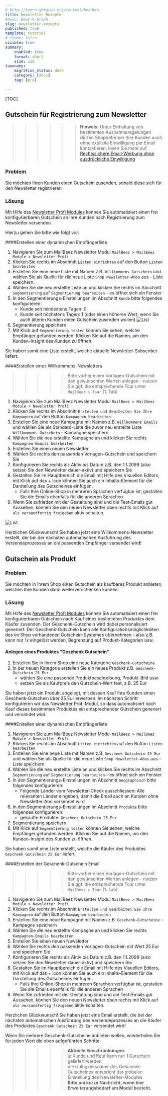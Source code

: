 ```yaml
---
# http://learn.getgrav.org/content/headers
title: Newsletter Rezepte
#menu: Beez-O-Graph
slug: newsletter-rezepte
published: true
template: tutorial
# theme: false
visible: true
summary:
    enabled: true
    format: short
    size: 128
taxonomy:
    migration_status: done
    category: [docs]
    tag: [pro]

---
```


[TOC]


## Gutschein für Registrierung zum Newsletter

>>>>>> **Hinweis:** Unter Einhaltung von bestimmten Ausnahmeregelungen dürfen Shopbetreiber Ihre Kunden auch ohne explizite Einwilligung per Email kontaktieren, lesen Sie mehr auf [Rechtssichere Email-Werbung ohne ausdrückliche Einwilligung](/uber/rechtssicher-email-werbung-ohne-ausdruckliche-einwilligung-senden)


### Problem

Sie möchten Ihren Kunden einen Gutschein zusenden, sobald diese sich für den Newsletter registrieren

### Lösung

Mit Hilfe des [Newsletter Profi Modules](/dokumentation/mailbeez/newsletter) können Sie automatisiert einen frei konfigurierbaren Gutschein an Ihre Kunden nach Registrierung zum Newsletter versenden.

Hierzu gehen Sie bitte wie folgt vor:

####Erstellen einer dynamischen Empfängerliste

1. Navigieren Sie zum MailBeez Newsletter Modul `MailBeez > MailBeez Module > Newsletter Profi`
1. Klicken Sie rechts im Abschnitt `Listen einrichten` auf den Button `Listen bearbeiten`
1. Erstellen Sie eine neue Liste mit Namen z.B. `Willkommens Gutschein` und wählen Sie als Quelle für die neue Liste `Shop Newsletter-Abos` aus - Liste speichern.
1. Wählen Sie die neu erstellte Liste an und klicken Sie rechts im Abschnitt `Segmentierung` auf `Segmentierung bearbeiten` - es öffnet sich ein Fenster
1. In den Segmentierungs-Einstellungen im Abschnitt `Kunde` bitte folgendes konfigurieren:
    - Kunde seit mindestens Tagen: 0
    - Kunde seit höchstens Tagen: 1 (oder einen höheren Wert, wenn Sie auch älteren Kunden einen Gutschein zusenden wollen)
![List](Screen_welcome_list.de.png?lightbox=true)
1. Segmentierung speichern
1. Mit Klick auf `Segmentierung testen` können Sie sehen, welche Empfänger gefunden werden. Klicken Sie auf die Namen, um den Kunden-Insight des Kunden zu öffnen.

Sie haben somit eine Liste erstellt, welche aktuelle Newsletter-Subscriber liefert.



####Erstellen eines Willkommens-Newsletters

>>>>> Bitte vorher einen Vorlagen-Gutschein mit den gewünschten Werten anlegen - nutzen Sie ggf. die entsprechende Tour unter `MailBeez > Tour` (1. Tab)

1. Navigieren Sie zum MailBeez Newsletter Modul `MailBeez > MailBeez Module > Newsletter Profi`
1. Klicken Sie rechts im Abschnitt `Erstellen und Bearbeiten Sie Ihre Kampagnen` auf den Button `Kampagnen bearbeiten`
1. Erstellen Sie eine neue Kampagne mit Namen z.B. `Willkommens Emails` und wählen Sie als Standard-Liste die zuvor neu erstellte Liste `Willkommens Gutschein` - Kampagne speichern
1. Wählen Sie die neu erstellte Kampagne an und klicken Sie rechts `Kampagnen-Emails bearbeiten`.
1. Erstellen Sie einen neuen Newsletter
1. Wählen Sie rechts den passenden Vorlagen-Gutschein und speichern Sie
1. Konfigurieren Sie rechts als Aktiv bis Datum z.B. den 1.1.2099 (also setzen Sie den Newsletter dauer-aktiv) und speichern Sie
1. Gestalten Sie im Hauptbereich die Email mit Hilfe des Visuellen Editors, mit Klick auf das + Icon können Sie auch ein Inhalts-Element für die Darstellung des Gutscheines einfügen.
    - Falls Ihre Online-Shop in mehreren Sprachen verfügbar ist, gestalten Sie die Emails ebenfalls für die anderen Sprachen
1. Wenn Sie zufrieden mit der Gestaltung sind und die Test-Emails gut Aussehen, können Sie den neuen Newsletter oben rechts mit Klick auf `als versandfertig freigeben` aktiv schalten. 

![List](Screen_welcome_email.de.png?lightbox=true)


Herzlichen Glückwunsch! Sie haben jetzt eine Willkommens-Newsletter erstellt, der bei der nächsten automatischen Ausführung des Versendeprozesses an die passenden Empfänger versendet wird!


## Gutschein als Produkt

### Problem

Sie möchten in Ihrem Shop einen Gutschein als kaufbares Produkt anbieten, welchen Ihre Kunden dann weiterverschenken können.

### Lösung

Mit Hilfe des [Newsletter Profi Modules](/dokumentation/mailbeez/newsletter) können Sie automatisiert einen frei konfigurierbaren Gutschein nach Kauf eines bestimmten Produktes dem Käufer zusenden. Der Geschenk-Gutschein wird dabei personalisiert generiert. Der Geschenk-Gutschein kann alle Konfigurationsmöglichkeiten des im Shop vorhandenen Gutschein-Systemes übernehmen - also z.B. kann nur 1x eingelöst werden, Begrenzung auf Produkt-Kategorien usw.
 
#### Anlegen eines Produktes "Geschenk Gutschein"
 
1. Erstellen Sie in Ihrem Shop eine neue Kategorie `Geschenk-Gutscheine`
1. In der neuen Kategorie erstellen Sie ein neues Produkt z.B. `Geschenk-Gutschein 25 Eur`
    - wählen Sie eine passende Produktbeschreibung, Produkt-Bild usw.
    - setzen Sie als Kaufpreis den Gutschein-Wert fest, z.B. 25 Eur

Sie haben jetzt ein Produkt angelegt, mit dessen Kauf Ihre Kunden einen Geschenk-Gutschein über 25 Eur erwerben. Im nächsten Schritt konfigurieren wir das Newsletter Profi Modul, so dass automatisiert nach Kauf dieses bestimmten Produktes ein entsprechender Gutschein generiert und versendet wird.


####Erstellen einer dynamischen Empfängerliste

1. Navigieren Sie zum MailBeez Newsletter Modul `MailBeez > MailBeez Module > Newsletter Profi`
1. Klicken Sie rechts im Abschnitt `Listen einrichten` auf den Button `Listen bearbeiten`
1. Erstellen Sie eine neue Liste mit Namen z.B. `Geschenk Gutschein 25 Eur` und wählen Sie als Quelle für die neue Liste `Shop Newsletter-Abos` aus - Liste speichern.
1. Wählen Sie die neu erstellte Liste an und klicken Sie rechts im Abschnitt `Segmentierung` auf `Segmentierung bearbeiten` - es öffnet sich ein Fenster
1. In den Segmentierungs-Einstellungen im Abschnitt `Geographisch` bitte folgendes konfigurieren:
    - Folgende Länder vom Newsletter-Check ausschliessen: Alle relevanten Länder eingeben, damit die Email auch an Kunden ohne Newsletter-Abo versendet wird
1. In den Segmentierungs-Einstellungen im Abschnitt `Produkte` bitte folgendes konfigurieren:
    - gekaufte Produkte: `Geschenk Gutschein 25 Eur`
1. Segmentierung speichern
1. Mit Klick auf `Segmentierung testen` können Sie sehen, welche Empfänger gefunden werden. Klicken Sie auf die Namen, um den Kunden-Insight des Kunden zu öffnen.

Sie haben somit eine Liste erstellt, welche die Käufer des Produktes `Geschenk Gutschein 25 Eur` liefert.


####Erstellen der Geschenk-Gutschein Email

>>>>> Bitte vorher einen Vorlagen-Gutschein mit den gewünschten Werten anlegen - nutzen Sie ggf. die entsprechende Tour unter `MailBeez > Tour` (1. Tab)

1. Navigieren Sie zum MailBeez Newsletter Modul `MailBeez > MailBeez Module > Newsletter Profi`
1. Klicken Sie rechts im Abschnitt `Erstellen und Bearbeiten Sie Ihre Kampagnen` auf den Button `Kampagnen bearbeiten`
1. Erstellen Sie eine neue Kampagne mit Namen z.B. `Geschenk-Gutscheine` - Kampagne speichern
1. Wählen Sie die neu erstellte Kampagne an und klicken Sie rechts `Kampagnen-Emails bearbeiten`.
1. Erstellen Sie einen neuen Newsletter
1. Wählen Sie rechts den passenden Vorlagen-Gutschein mit Wert 25 Eur und speichern Sie
1. Konfigurieren Sie rechts als Aktiv bis Datum z.B. den 1.1.2099 (also setzen Sie den Newsletter dauer-aktiv) und speichern Sie
1. Gestalten Sie im Hauptbereich die Email mit Hilfe des Visuellen Editors, mit Klick auf das + Icon können Sie auch ein Inhalts-Element für die Darstellung des Gutscheines einfügen.
    - Falls Ihre Online-Shop in mehreren Sprachen verfügbar ist, gestalten Sie die Emails ebenfalls für die anderen Sprachen
1. Wenn Sie zufrieden mit der Gestaltung sind und die Test-Emails gut Aussehen, können Sie den neuen Newsletter oben rechts mit Klick auf `als versandfertig freigeben` aktiv schalten. 

Herzlichen Glückwunsch! Sie haben jetzt eine Email erstellt, die bei der nächsten automatischen Ausführung des Versendeprozesses an die Käufer des Produktes `Geschenk Gutschein 25 Eur` versendet wird!


Wenn Sie mehrere Geschenk-Gutscheine anbieten wollen, wiederholen Sie für jeden Wert die oben aufgeführten Schritte.

>>>>> **Aktuelle Einschränkungen**:   
>>>>> je Kunde und Kauf kann nur 1 Gutschein geliefert werden  
>>>>> die Gültigkeitsdauer des Geschenk-Gutscheines entspricht der globalen Einstellung des Newsletter-Modules  
>>>>> **Bitte um kurze Nachricht, wenn hier Erweiterungsbedarf am Modul besteht.**  
